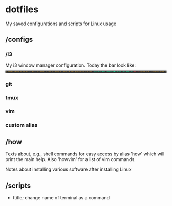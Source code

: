 # dotfiles
My saved configurations and scripts for Linux usage

## /configs
### /i3
My i3 window manager configuration. Today the bar look like:
![gif_pixel_picture](https://github.com/akerlund/dotfiles/blob/master/configs/i3status_bar.png)
### git
### tmux
### vim
### custom alias

## /how
Texts about, e.g., shell commands for easy access by alias 'how'
which will print the main help. Also 'howvim' for a list of vim commands.

Notes about installing various software after installing Linux

## /scripts
* ttitle; change name of terminal as a command
